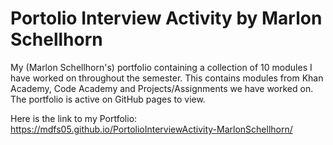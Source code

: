 # Portolio Interview Activity by Marlon Schellhorn
My (Marlon Schellhorn's) portfolio containing a collection of 10 modules I have worked on throughout the semester. This contains modules from Khan Academy, Code Academy and Projects/Assignments we have worked on. The portfolio is active on GitHub pages to view. 

Here is the link to my Portfolio:
https://mdfs05.github.io/PortolioInterviewActivity-MarlonSchellhorn/
